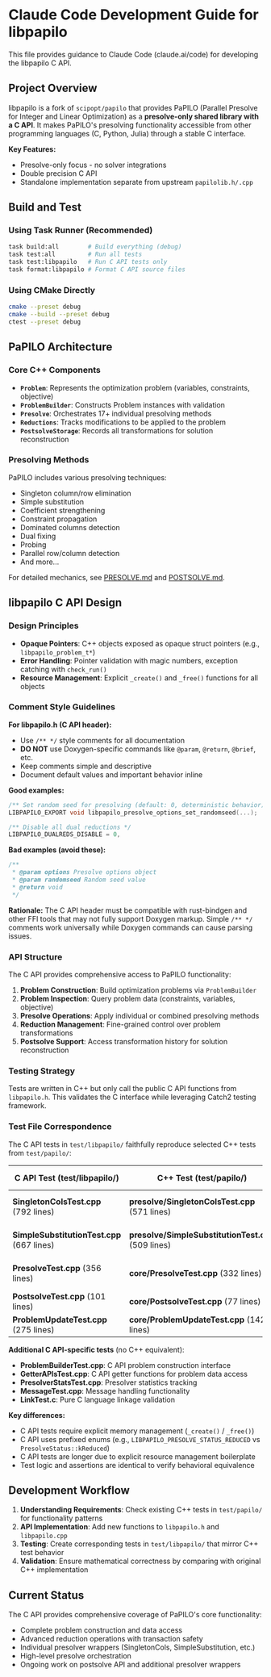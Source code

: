 # Claude Code Development Guide for libpapilo

This file provides guidance to Claude Code (claude.ai/code) for developing the libpapilo C API.

## Project Overview

libpapilo is a fork of `scipopt/papilo` that provides PaPILO (Parallel Presolve for Integer and Linear Optimization) as a **presolve-only shared library with a C API**. It makes PaPILO's presolving functionality accessible from other programming languages (C, Python, Julia) through a stable C interface.

**Key Features:**
- Presolve-only focus - no solver integrations
- Double precision C API
- Standalone implementation separate from upstream `papilolib.h/.cpp`

## Build and Test

### Using Task Runner (Recommended)
```bash
task build:all        # Build everything (debug)
task test:all         # Run all tests
task test:libpapilo   # Run C API tests only
task format:libpapilo # Format C API source files
```

### Using CMake Directly
```bash
cmake --preset debug
cmake --build --preset debug
ctest --preset debug
```

## PaPILO Architecture

### Core C++ Components
- **`Problem`**: Represents the optimization problem (variables, constraints, objective)
- **`ProblemBuilder`**: Constructs Problem instances with validation
- **`Presolve`**: Orchestrates 17+ individual presolving methods
- **`Reductions`**: Tracks modifications to be applied to the problem
- **`PostsolveStorage`**: Records all transformations for solution reconstruction

### Presolving Methods
PaPILO includes various presolving techniques:
- Singleton column/row elimination
- Simple substitution
- Coefficient strengthening
- Constraint propagation
- Dominated columns detection
- Dual fixing
- Probing
- Parallel row/column detection
- And more...

For detailed mechanics, see [PRESOLVE.md](./PRESOLVE.md) and [POSTSOLVE.md](./POSTSOLVE.md).

## libpapilo C API Design

### Design Principles
- **Opaque Pointers**: C++ objects exposed as opaque struct pointers (e.g., `libpapilo_problem_t*`)
- **Error Handling**: Pointer validation with magic numbers, exception catching with `check_run()`
- **Resource Management**: Explicit `_create()` and `_free()` functions for all objects

### Comment Style Guidelines

**For libpapilo.h (C API header):**
- Use `/** */` style comments for all documentation
- **DO NOT** use Doxygen-specific commands like `@param`, `@return`, `@brief`, etc.
- Keep comments simple and descriptive
- Document default values and important behavior inline

**Good examples:**
```c
/** Set random seed for presolving (default: 0, deterministic behavior) */
LIBPAPILO_EXPORT void libpapilo_presolve_options_set_randomseed(...);

/** Disable all dual reductions */
LIBPAPILO_DUALREDS_DISABLE = 0,
```

**Bad examples (avoid these):**
```c
/**
 * @param options Presolve options object
 * @param randomseed Random seed value
 * @return void
 */
```

**Rationale:** The C API header must be compatible with rust-bindgen and other FFI tools that may not fully support Doxygen markup. Simple `/** */` comments work universally while Doxygen commands can cause parsing issues.

### API Structure

The C API provides comprehensive access to PaPILO functionality:

1. **Problem Construction**: Build optimization problems via `ProblemBuilder`
2. **Problem Inspection**: Query problem data (constraints, variables, objective)
3. **Presolve Operations**: Apply individual or combined presolving methods
4. **Reduction Management**: Fine-grained control over problem transformations
5. **Postsolve Support**: Access transformation history for solution reconstruction

### Testing Strategy
Tests are written in C++ but only call the public C API functions from `libpapilo.h`. This validates the C interface while leveraging Catch2 testing framework.

### Test File Correspondence

The C API tests in `test/libpapilo/` faithfully reproduce selected C++ tests from `test/papilo/`:

| C API Test (test/libpapilo/) | C++ Test (test/papilo/) | Test Count | Description |
|------------------------------|-------------------------|------------|-------------|
| **SingletonColsTest.cpp** (792 lines) | **presolve/SingletonColsTest.cpp** (571 lines) | 7 tests | SingletonCols presolver functionality |
| **SimpleSubstitutionTest.cpp** (667 lines) | **presolve/SimpleSubstitutionTest.cpp** (509 lines) | 12 tests | SimpleSubstitution presolver with GCD checks |
| **PresolveTest.cpp** (356 lines) | **core/PresolveTest.cpp** (332 lines) | 4 tests | High-level presolve orchestration |
| **PostsolveTest.cpp** (101 lines) | **core/PostsolveTest.cpp** (77 lines) | 2 tests | Postsolve functionality |
| **ProblemUpdateTest.cpp** (275 lines) | **core/ProblemUpdateTest.cpp** (142 lines) | 3 tests | ProblemUpdate operations |

**Additional C API-specific tests** (no C++ equivalent):
- **ProblemBuilderTest.cpp**: C API problem construction interface
- **GetterAPIsTest.cpp**: C API getter functions for problem data access
- **PresolverStatsTest.cpp**: Presolver statistics tracking
- **MessageTest.cpp**: Message handling functionality
- **LinkTest.c**: Pure C language linkage validation

**Key differences:**
- C API tests require explicit memory management (`_create()` / `_free()`)
- C API uses prefixed enums (e.g., `LIBPAPILO_PRESOLVE_STATUS_REDUCED` vs `PresolveStatus::kReduced`)
- C API tests are longer due to explicit resource management boilerplate
- Test logic and assertions are identical to verify behavioral equivalence

## Development Workflow

1. **Understanding Requirements**: Check existing C++ tests in `test/papilo/` for functionality patterns
2. **API Implementation**: Add new functions to `libpapilo.h` and `libpapilo.cpp`
3. **Testing**: Create corresponding tests in `test/libpapilo/` that mirror C++ test behavior
4. **Validation**: Ensure mathematical correctness by comparing with original C++ implementation

## Current Status

The C API provides comprehensive coverage of PaPILO's core functionality:
- Complete problem construction and data access
- Advanced reduction operations with transaction safety
- Individual presolver wrappers (SingletonCols, SimpleSubstitution, etc.)
- High-level presolve orchestration
- Ongoing work on postsolve API and additional presolver wrappers